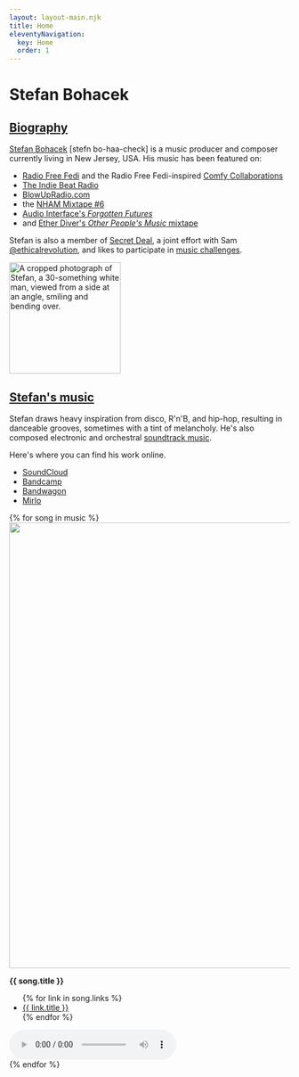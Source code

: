 ```yaml
---
layout: layout-main.njk
title: Home
eleventyNavigation:
  key: Home
  order: 1
---
```


<div class="container my-3">

<h1 class="visually-hidden">Stefan Bohacek</h1>

<h2 id="biography" class="fs-1 mb-5 text-body"><a href="#biography">Biography</a></h2>


[Stefan Bohacek](https://stefanbohacek.com/) <span class="text-muted">[stefn bo-haa-check]</span> is a music producer and composer currently living in New Jersey, USA. His music has been featured on:

- [Radio Free Fedi](https://radiofreefedi.net/) and the Radio Free Fedi-inspired [Comfy Collaborations](https://nham.co.uk/2025/03/comfy-collaborations-album-review/)
- [The Indie Beat Radio](https://theindiebeat.fm/)
- [BlowUpRadio.com](https://blowupradio.com/den/2025/020325.html)
- the [NHAM Mixtape #6](https://nham.co.uk/2024/11/november-heralds-audio-masters-nham-mixtape-6/)
- [Audio Interface's *Forgotten Futures*](https://www.audiointerface.org/shows/forgotten-futures/20241201/)
- and [Ether Diver's *Other People's Music* mixtape ](https://www.etherdiver.com/2024/05/17/opm-four-flavors-of-electronic-and-one-weird-trip/)

Stefan is also a member of [Secret Deal](https://secretde.al/), a joint effort with Sam [@ethicalrevolution](https://climatejustice.social/@ethicalrevolution), and likes to participate in [music challenges](https://stefanbohacek.com/tag/music-challenges-and-contests/).

<div class="text-center my-5">
  <a href="/assets/photos/stefan-on-a-boat-2019.jpg">
    <img src="/assets/photos/stefan-on-a-boat-2019.jpg" title="Stefan on a boat" alt="A cropped photograph of Stefan, a 30-something white man, viewed from a side at an angle, smiling and bending over." class="img-fluid img-thumbnail mx-auto" width="200" height="200">
  </a>
</div>

<h2 id="music" class="fs-1 my-5 text-body"><a href="#music">Stefan's music</a></h2>

Stefan draws heavy inspiration from disco, R'n'B, and hip-hop, resulting in danceable grooves, sometimes with a tint of melancholy. He's also composed electronic and orchestral [soundtrack music](https://soundcloud.com/stefanbohacek/sets/orchestral-cinematic-instrumental).

Here's where you can find his work online.

- [SoundCloud](https://soundcloud.com/stefanbohacek)
- [Bandcamp](https://stefanbohacek.bandcamp.com/)
- [Bandwagon](https://bandwagon.fm/@stefanbohacek)
- [Mirlo](https://mirlo.space/stefan)


</div>

<div class="container-fluid my-5">
  <div class="row mt-5">
  {% for song in music %}<div class="col-12 col-md-6 col-lg-6 col-xl-3 position-relative">
    <div class="container-fluid ps-0">
    <div class="bg-body-tertiary px-4 py-2 my-2 rounded-5">
        <div class="row mt-3">
          <div class="col-6">
            <a href="{{ song.links[0].url }}" class="text-body">
              <img
                loading="lazy"
                width="800"
                height="800"
                class="cover-art img-fluid w-100"
                src="/assets/covers/{{ song.id }}.png"
              {% if song.cover_art_description %}alt="{{ song.cover_art_description }}"{% else %}alt="Album cover" role="presentation"{% endif %}
              >
            </a>
          </div>
          <div class="col-6 ps-0">
            <p>
              <strong>{{ song.title }}</strong>
            </p>
            <ul class="mt-3 ps-4">
              {% for link in song.links %}<li>
                <a class="fs-9 text-body" href="{{ link.url }}">{{ link.title }}</a>
              </li>{% endfor %}
            </ul>
          </div>
        </div>
        <div class="position-absolutex bottom-0 mt-3">
          <audio controls class="w-100 mt-4">
            <source src="/assets/audio/{{ song.id }}.mp3" />
          </audio>
        </div>
      </div>
    </div>
  </div>{% endfor %}
</div>
